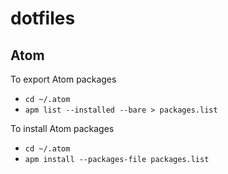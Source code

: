 # dotfiles

## Atom

To export Atom packages
 - `cd ~/.atom`
 - `apm list --installed --bare > packages.list`

To install Atom packages
 - `cd ~/.atom`
 - `apm install --packages-file packages.list`
